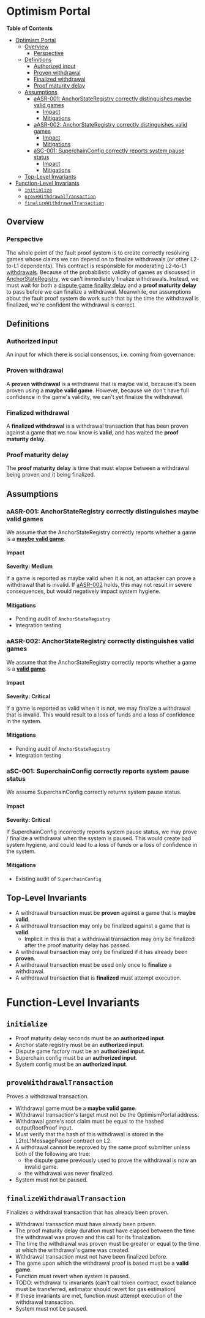 # Optimism Portal

<!-- START doctoc generated TOC please keep comment here to allow auto update -->
<!-- DON'T EDIT THIS SECTION, INSTEAD RE-RUN doctoc TO UPDATE -->

**Table of Contents**

- [Optimism Portal](#optimism-portal)
  - [Overview](#overview)
    - [Perspective](#perspective)
  - [Definitions](#definitions)
    - [Authorized input](#authorized-input)
    - [Proven withdrawal](#proven-withdrawal)
    - [Finalized withdrawal](#finalized-withdrawal)
    - [Proof maturity delay](#proof-maturity-delay)
  - [Assumptions](#assumptions)
    - [aASR-001: AnchorStateRegistry correctly distinguishes maybe valid games](#aasr-001-anchorstateregistry-correctly-distinguishes-maybe-valid-games)
      - [Impact](#impact)
      - [Mitigations](#mitigations)
    - [aASR-002: AnchorStateRegistry correctly distinguishes valid games](#aasr-002-anchorstateregistry-correctly-distinguishes-valid-games)
      - [Impact](#impact-1)
      - [Mitigations](#mitigations-1)
    - [aSC-001: SuperchainConfig correctly reports system pause status](#asc-001-superchainconfig-correctly-reports-system-pause-status)
      - [Impact](#impact-2)
      - [Mitigations](#mitigations-2)
  - [Top-Level Invariants](#top-level-invariants)
- [Function-Level Invariants](#function-level-invariants)
  - [`initialize`](#initialize)
  - [`proveWithdrawalTransaction`](#provewithdrawaltransaction)
  - [`finalizeWithdrawalTransaction`](#finalizewithdrawaltransaction)

<!-- END doctoc generated TOC please keep comment here to allow auto update -->

## Overview

### Perspective

The whole point of the fault proof system is to create correctly resolving games whose claims we can depend on to
finalize withdrawals (or other L2-to-L1 dependents). This contract is responsible for moderating L2-to-L1
[withdrawals](../../protocol/withdrawals.md). Because of the probabilistic validity of games as discussed in
[AnchorStateRegistry](./anchor-state-registry.md), we can't immediately finalize withdrawals. Instead, we must wait for
both a [dispute game finality delay](./anchor-state-registry.md#dispute-game-finality-delay) and a **proof maturity
delay** to pass before we can finalize a withdrawal. Meanwhile, our assumptions about the fault proof system do work
such that by the time the withdrawal is finalized, we're confident the withdrawal is correct.

## Definitions

### Authorized input

An input for which there is social consensus, i.e. coming from governance.

### Proven withdrawal

A **proven withdrawal** is a withdrawal that is maybe valid, because it's been proven using a **maybe valid game**.
However, because we don't have full confidence in the game's validity, we can't yet finalize the withdrawal.

### Finalized withdrawal

A **finalized withdrawal** is a withdrawal transaction that has been proven against a game that we now know is
**valid**, and has waited the **proof maturity delay**.

### Proof maturity delay

The **proof maturity delay** is time that must elapse between a withdrawal being proven and it being finalized.

## Assumptions

### aASR-001: AnchorStateRegistry correctly distinguishes maybe valid games

We assume that the AnchorStateRegistry correctly reports whether a game is a [**maybe valid
game**](./anchor-state-registry.md#maybe-valid-game).

#### Impact

**Severity: Medium**

If a game is reported as maybe valid when it is not, an attacker can prove a withdrawal that is invalid. If
[aASR-002](#aasr-002-anchorstateregistry-correctly-distinguishes-valid-games) holds, this may not result in severe
consequences, but would negatively impact system hygiene.

#### Mitigations

- Pending audit of `AnchorStateRegistry`
- Integration testing

### aASR-002: AnchorStateRegistry correctly distinguishes valid games

We assume that the AnchorStateRegistry correctly reports whether a game is a [**valid
game**](./anchor-state-registry.md#valid-game).

#### Impact

**Severity: Critical**

If a game is reported as valid when it is not, we may finalize a withdrawal that is invalid. This would result to a loss
of funds and a loss of confidence in the system.

#### Mitigations

- Pending audit of `AnchorStateRegistry`
- Integration testing

### aSC-001: SuperchainConfig correctly reports system pause status

We assume SuperchainConfig correctly returns system pause status.

#### Impact

**Severity: Critical**

If SuperchainConfig incorrectly reports system pause status, we may prove / finalize a withdrawal when the system is
paused. This would create bad system hygiene, and could lead to a loss of funds or a loss of confidence in the system.

#### Mitigations

- Existing audit of `SuperchainConfig`

## Top-Level Invariants

- A withdrawal transaction must be **proven** against a game that is **maybe valid**.
- A withdrawal transaction may only be finalized against a game that is **valid**.
  - Implicit in this is that a withdrawal transaction may only be finalized after the proof maturity delay has passed.
- A withdrawal transaction may only be finalized if it has already been **proven**.
- A withdrawal transaction must be used only once to **finalize** a withdrawal.
- A withdrawal transaction that is **finalized** must attempt execution.

# Function-Level Invariants

## `initialize`

- Proof maturity delay seconds must be an **authorized input**.
- Anchor state registry must be an **authorized input**.
- Dispute game factory must be an **authorized input**.
- Superchain config must be an **authorized input**.
- System config must be an **authorized input**.

## `proveWithdrawalTransaction`

Proves a withdrawal transaction.

- Withdrawal game must be a **maybe valid game**.
- Withdrawal transaction's target must not be the OptimismPortal address.
- Withdrawal game's root claim must be equal to the hashed outputRootProof input.
- Must verify that the hash of this withdrawal is stored in the L2toL1MessagePasser contract on L2.
- A withdrawal cannot be reproved by the same proof submitter unless both of the following are true:
  - the dispute game previously used to prove the withdrawal is now an invalid game.
  - the withdrawal was never finalized.
- System must not be paused.

## `finalizeWithdrawalTransaction`

Finalizes a withdrawal transaction that has already been proven.

- Withdrawal transaction must have already been proven.
- The proof maturity delay duration must have elapsed between the time the withdrawal was proven and this call for its
  finalization.
- The time the withdrawal was proven must be greater or equal to the time at which the withdrawal's game was created.
- Withdrawal transaction must not have been finalized before.
- The game upon which the withdrawal proof is based must be a **valid game**.
- Function must revert when system is paused.
- TODO: withdrawal tx invariants (can't call token contract, exact balance must be transferred, estimator should revert
  for gas estimation)
- If these invariants are met, function must attempt execution of the withdrawal transaction.
- System must not be paused.
